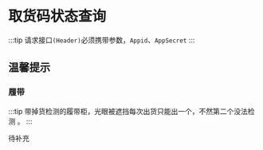 # 取货码状态查询

:::tip
请求接口`(Header)`必须携带参数，`Appid`、`AppSecret`
:::

## 温馨提示

### 履带

:::tip
带掉货检测的履带柜，光眼被遮挡每次出货只能出一个，不然第二个没法检测 。
:::

待补充[](gen_order_record.md)
